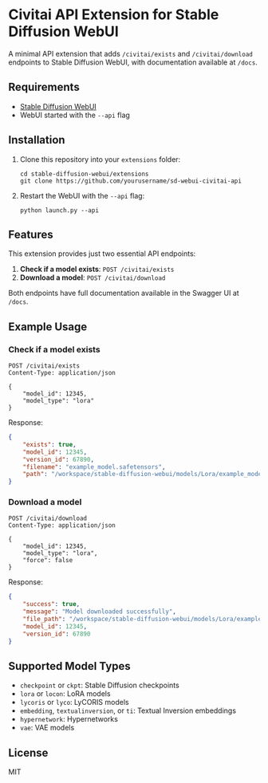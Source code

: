 # Civitai API Extension for Stable Diffusion WebUI

A minimal API extension that adds `/civitai/exists` and `/civitai/download` endpoints to Stable Diffusion WebUI, with documentation available at `/docs`.

## Requirements

- [Stable Diffusion WebUI](https://github.com/AUTOMATIC1111/stable-diffusion-webui)
- WebUI started with the `--api` flag

## Installation

1. Clone this repository into your `extensions` folder:
   ```
   cd stable-diffusion-webui/extensions
   git clone https://github.com/yourusername/sd-webui-civitai-api
   ```

2. Restart the WebUI with the `--api` flag:
   ```
   python launch.py --api
   ```

## Features

This extension provides just two essential API endpoints:

1. **Check if a model exists**: `POST /civitai/exists`
2. **Download a model**: `POST /civitai/download`

Both endpoints have full documentation available in the Swagger UI at `/docs`.

## Example Usage

### Check if a model exists
```
POST /civitai/exists
Content-Type: application/json

{
    "model_id": 12345,
    "model_type": "lora"
}
```

Response:
```json
{
    "exists": true,
    "model_id": 12345,
    "version_id": 67890,
    "filename": "example_model.safetensors",
    "path": "/workspace/stable-diffusion-webui/models/Lora/example_model.safetensors"
}
```

### Download a model
```
POST /civitai/download
Content-Type: application/json

{
    "model_id": 12345,
    "model_type": "lora",
    "force": false
}
```

Response:
```json
{
    "success": true,
    "message": "Model downloaded successfully",
    "file_path": "/workspace/stable-diffusion-webui/models/Lora/example_model.safetensors",
    "model_id": 12345,
    "version_id": 67890
}
```

## Supported Model Types

- `checkpoint` or `ckpt`: Stable Diffusion checkpoints
- `lora` or `locon`: LoRA models
- `lycoris` or `lyco`: LyCORIS models
- `embedding`, `textualinversion`, or `ti`: Textual Inversion embeddings
- `hypernetwork`: Hypernetworks
- `vae`: VAE models

## License

MIT
